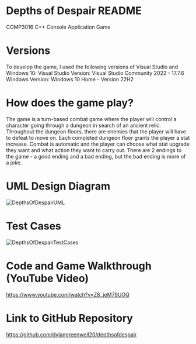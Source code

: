 # Depths of Despair README
COMP3016 C++ Console Application Game

# Versions
To develop the game, I used the following versions of Visual Studio and Windows 10:
Visual Studio Version: Visual Studio Community 2022 - 17.7.6
Windows Version: Windows 10 Home - Version 22H2

# How does the game play?
The game is a turn-based combat game where the player will control a character going through a dungeon in search of an ancient relic.
Throughout the dungeon floors, there are enemies that the player will have to defeat to move on. Each completed dungeon floor grants the player a stat increase.
Combat is automatic and the player can choose what stat upgrade they want and what action they want to carry out.
There are 2 endings to the game - a good ending and a bad ending, but the bad ending is more of a joke.

# UML Design Diagram
![DepthsOfDespairUML](https://github.com/dylangreenwell20/depthsofdespair/assets/147703440/91ed62bf-323e-408f-92da-1f331af3c8b6)

# Test Cases
![DepthsOfDespairTestCases](https://github.com/dylangreenwell20/depthsofdespair/assets/147703440/ff75a1a5-96e2-4031-8b24-702f5faf252e)

# Code and Game Walkthrough (YouTube Video)
https://www.youtube.com/watch?v=Z8_jeM79UOQ

# Link to GitHub Repository
https://github.com/dylangreenwell20/depthsofdespair